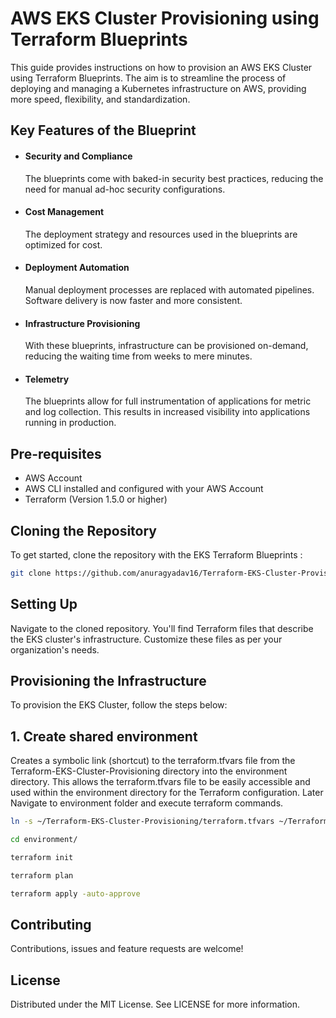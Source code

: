 # AWS EKS Cluster Provisioning using Terraform Blueprints

This guide provides instructions on how to provision an AWS EKS Cluster using Terraform Blueprints. The aim is to streamline the process of deploying and managing a Kubernetes infrastructure on AWS, providing more speed, flexibility, and standardization.


## Key Features of the Blueprint

- #### Security and Compliance
    The blueprints come with baked-in security best practices, reducing the need for manual ad-hoc security configurations.

- #### Cost Management
    The deployment strategy and resources used in the blueprints are optimized for cost.

- #### Deployment Automation
    Manual deployment processes are replaced with automated pipelines. Software delivery is now faster and more consistent.

- #### Infrastructure Provisioning
    With these blueprints, infrastructure can be provisioned on-demand, reducing the waiting time from weeks to mere minutes.

- #### Telemetry
    The blueprints allow for full instrumentation of applications for metric and log collection. This results in increased visibility into applications running in production.


## Pre-requisites

- AWS Account
- AWS CLI installed and configured with your AWS Account
- Terraform (Version 1.5.0 or higher)


## Cloning the Repository
To get started, clone the repository with the EKS Terraform Blueprints :

```bash
git clone https://github.com/anuragyadav16/Terraform-EKS-Cluster-Provisioning.git
```

## Setting Up
Navigate to the cloned repository. You'll find Terraform files that describe the EKS cluster's infrastructure. Customize these files as per your organization's needs.

## Provisioning the Infrastructure
To provision the EKS Cluster, follow the steps below:

## 1. Create shared environment

Creates a symbolic link (shortcut) to the terraform.tfvars file from the Terraform-EKS-Cluster-Provisioning directory into the environment directory. This allows the terraform.tfvars file to be easily accessible and used within the environment directory for the Terraform configuration. Later Navigate to environment folder and execute terraform commands.

```bash
ln -s ~/Terraform-EKS-Cluster-Provisioning/terraform.tfvars ~/Terraform-EKS-Cluster-Provisioning/environment/terraform.tfvars
```

```bash
cd environment/
```

```bash
terraform init
```

```bash
terraform plan
```

```bash
terraform apply -auto-approve
```

## Contributing
Contributions, issues and feature requests are welcome!

## License
Distributed under the MIT License. See LICENSE for more information.